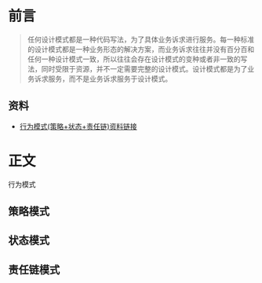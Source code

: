 # 前言 
> 任何设计模式都是一种代码写法，为了具体业务诉求进行服务。每一种标准的设计模式都是一种业务形态的解决方案，而业务诉求往往并没有百分百和任何一种设计模式一致，所以往往会存在设计模式的变种或者非一致的写法，同时受限于资源，并不一定需要完整的设计模式。设计模式都是为了业务诉求服务，而不是业务诉求服务于设计模式。
## 资料
* [行为模式(策略+状态+责任链)资料链接](https://www.processon.com/view/link/630688451e0853072b9a10e1)
# 正文 
行为模式
## 策略模式

## 状态模式
## 责任链模式